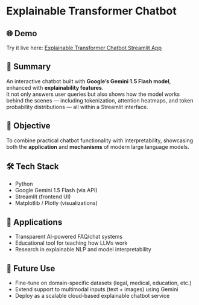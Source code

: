 # Explainable Transformer Chatbot

## 🌐 Demo
Try it live here: [Explainable Transformer Chatbot Streamlit App](https://explainable-transformer-chatbot.streamlit.app/)

## 📌 Summary
An interactive chatbot built with **Google’s Gemini 1.5 Flash model**, enhanced with **explainability features**.  
It not only answers user queries but also shows how the model works behind the scenes — including tokenization, attention heatmaps, and token probability distributions — all within a Streamlit interface.

## 🎯 Objective
To combine practical chatbot functionality with interpretability, showcasing both the **application** and **mechanisms** of modern large language models.

## 🛠️ Tech Stack
- Python  
- Google Gemini 1.5 Flash (via API)  
- Streamlit (frontend UI)  
- Matplotlib / Plotly (visualizations)  

## 🚀 Applications
- Transparent AI-powered FAQ/chat systems  
- Educational tool for teaching how LLMs work  
- Research in explainable NLP and model interpretability  

## 🔮 Future Use
- Fine-tune on domain-specific datasets (legal, medical, education, etc.)  
- Extend support to multimodal inputs (text + images) using Gemini  
- Deploy as a scalable cloud-based explainable chatbot service

